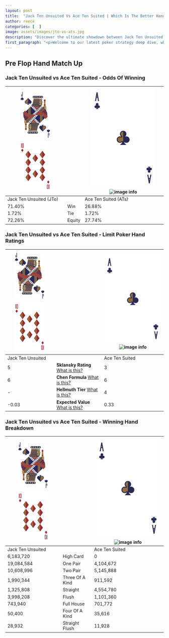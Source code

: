 ```yaml
---
layout: post
title:  "Jack Ten Unsuited Vs Ace Ten Suited | Which Is The Better Hand In Poker? A Complete Guide"
author: reece
categories: [  ]
image: assets/images/jto-vs-ats.jpg
description: "Discover the ultimate showdown between Jack Ten Unsuited and Ace Ten Suited in poker! Uncover the odds, strategies, and scenarios where one hand triumphs over the other. Get ready to up your poker game with this thrilling analysis."
first_paragraph: "<p>Welcome to our latest poker strategy deep dive, where we're pitting two distinct hands against each other in a high-stakes showdown: Jack Ten Unsuited vs Ace Ten Suited.</p><p>In the dynamic world of poker, every decision counts, and knowing which hand holds the upper hand is key to your success at the table.</p><p>In this article, we'll dissect these two hands, explore the scenarios where one dominates the other, and equip you with the knowledge to make strategic choices that can tip the odds in your favor.</p><p>Get ready to unravel the intriguing dynamics of these poker hands and elevate your game to new heights.</p>"
---
```




[comment]: # (sp0)

## Pre Flop Hand Match Up

<div class="table hand-ratings" markdown="1"> 



### Jack Ten Unsuited vs Ace Ten Suited - Odds Of Winning


    
| ![image info](assets/images/hand1/J.png) ![image info](assets/images/hand1/To.png) |  | ![image info](assets/images/hand2/A.png) ![image info](assets/images/hand2/Ts.png) |
| -------- | -------- | -------- |
| Jack Ten Unsuited (JTo) |  | Ace Ten Suited (ATs) |
| 71.40% | Win | 26.88% |
| 1.72% | Tie | 1.72% |
| 72.26% | Equity | 27.74% |




[comment]: # (sp1)



### Jack Ten Unsuited vs Ace Ten Suited - Limit Poker Hand Ratings


    
| ![image info](assets/images/hand1/J.png) ![image info](assets/images/hand1/To.png) |  | ![image info](assets/images/hand2/A.png) ![image info](assets/images/hand2/Ts.png) |
| -------- | -------- | -------- |
| Jack Ten Unsuited |  | Ace Ten Suited |
| 5 | **Sklansky Rating** [What is this?](/sklansky-rating-explained) | 3 |
| 6 | **Chen Formula** [What is this?](/chen-formula-explained) | 6 |
| - | **Hellmuth Tier** [What is this?](/Hellmuth-tier-explained) | 4 |
| -0.03 | **Expected Value** [What is this?](/expected-value-explained) | 0.33 |




[comment]: # (sp2)



### Jack Ten Unsuited vs Ace Ten Suited - Winning Hand Breakdown


    
| ![image info](assets/images/hand1/J.png) ![image info](assets/images/hand1/To.png) |  | ![image info](assets/images/hand2/A.png) ![image info](assets/images/hand2/Ts.png) |
| -------- | -------- | -------- |
| Jack Ten Unsuited |  | Ace Ten Suited |
| 6,183,720 | High Card | 0 |
| 19,084,584 | One Pair | 4,104,672 |
| 10,608,996 | Two Pair | 5,145,888 |
| 1,990,344 | Three Of A Kind | 911,592 |
| 1,325,808 | Straight | 4,554,780 |
| 3,998,208 | Flush | 1,101,360 |
| 743,940 | Full House | 701,772 |
| 50,400 | Four Of A Kind | 35,616 |
| 28,932 | Straight Flush | 11,928 |




[comment]: # (sp3)



</div>

[comment]: # (sp4)



[comment]: # (sp5)

